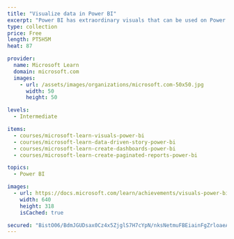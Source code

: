 ```yaml
---
title: "Visualize data in Power BI"
excerpt: "Power BI has extraordinary visuals that can be used on Power BI reports and dashboards. In this module, you will learn when to use which visual to solve which problem. You will also learn report design and report formatting. Additionally, you will learn how to use report navigation to tell a compelling, data-driven story in Power BI. Dashboards will help your users target report visuals to meet their specific needs. Paginated reports help you create pixel-perfect report artifacts like sales invoices, purchase orders, medical records, transaction statements, and much more."
type: collection
price: Free
length: PT5H5M
heat: 87

provider:
  name: Microsoft Learn
  domain: microsoft.com
  images:
    - url: /assets/images/organizations/microsoft.com-50x50.jpg
      width: 50
      height: 50

levels:
  - Intermediate

items:
  - courses/microsoft-learn-visuals-power-bi
  - courses/microsoft-learn-data-driven-story-power-bi
  - courses/microsoft-learn-create-dashboards-power-bi
  - courses/microsoft-learn-create-paginated-reports-power-bi

topics:
  - Power BI

images:
  - url: https://docs.microsoft.com/learn/achievements/visuals-power-bi-social.png
    width: 640
    height: 318
    isCached: true

secured: "BistO06/BdmJGUDsax0Cz4x5ZjglS7H7cYpN/nksNetmuFBEiainFgZrloaeAEsqG0gMCDk1glJ69FltHdstQjRZCUEYQh1CTJOw8EOAAQECERjpph/JOM/hqYXYtq4FvO5hqXpKXc5ABQZO3zOD3XvuHgB9qxrbZVWGahyX5BIQFoXWmNxnsyCaN8saTkji3qYCtULWdkkEllR5AXBwZDOQr8DsNEpq+pTbmVPROggY30sZClQxvSivP53ZZTgW1CJ/6ZpbSRlRbKpQToBi7zs+I3O9QbF2rE1iNHl4HoHml7oxVTm7Yz8Jjt3bfCDtQsv1vaCPiNRlj3u7RGUIKg==;3uV1IgX/Uh/JC95VfhLUaw=="
---
```


